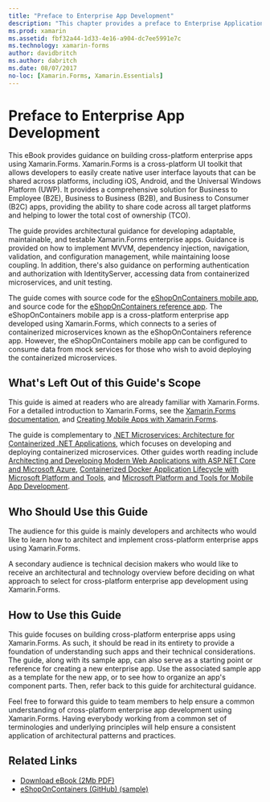 ```yaml
---
title: "Preface to Enterprise App Development"
description: "This chapter provides a preface to Enterprise Application Patterns using Xamarin.Forms."
ms.prod: xamarin
ms.assetid: fbf32a44-1d33-4e16-a904-dc7ee5991e7c
ms.technology: xamarin-forms
author: davidbritch
ms.author: dabritch
ms.date: 08/07/2017
no-loc: [Xamarin.Forms, Xamarin.Essentials]
---
```


# Preface to Enterprise App Development

This eBook provides guidance on building cross-platform enterprise apps using Xamarin.Forms. Xamarin.Forms is a cross-platform UI toolkit that allows developers to easily create native user interface layouts that can be shared across platforms, including iOS, Android, and the Universal Windows Platform (UWP). It provides a comprehensive solution for Business to Employee (B2E), Business to Business (B2B), and Business to Consumer (B2C) apps, providing the ability to share code across all target platforms and helping to lower the total cost of ownership (TCO).

The guide provides architectural guidance for developing adaptable, maintainable, and testable Xamarin.Forms enterprise apps. Guidance is provided on how to implement MVVM, dependency injection, navigation, validation, and configuration management, while maintaining loose coupling. In addition, there's also guidance on performing authentication and authorization with IdentityServer, accessing data from containerized microservices, and unit testing.

The guide comes with source code for the [eShopOnContainers mobile app](https://github.com/dotnet-architecture/eShopOnContainers/tree/master/src/Mobile), and source code for the [eShopOnContainers reference app](https://github.com/dotnet-architecture/eShopOnContainers). The eShopOnContainers mobile app is a cross-platform enterprise app developed using Xamarin.Forms, which connects to a series of containerized microservices known as the eShopOnContainers reference app. However, the eShopOnContainers mobile app can be configured to consume data from mock services for those who wish to avoid deploying the containerized microservices.

## What's Left Out of this Guide's Scope

This guide is aimed at readers who are already familiar with Xamarin.Forms. For a detailed introduction to Xamarin.Forms, see the [Xamarin.Forms documentation](~/xamarin-forms/index.yml), and [Creating Mobile Apps with Xamarin.Forms](https://aka.ms/xamebook).

The guide is complementary to [.NET Microservices: Architecture for Containerized .NET Applications](https://aka.ms/microservicesebook), which focuses on developing and deploying containerized microservices. Other guides worth reading include [Architecting and Developing Modern Web Applications with ASP.NET Core and Microsoft Azure](https://aka.ms/WebAppEbook), [Containerized Docker Application Lifecycle with Microsoft Platform and Tools](https://aka.ms/dockerlifecycleebook), and [Microsoft Platform and Tools for Mobile App Development](https://aka.ms/MobAppDev/StndPDF).

## Who Should Use this Guide

The audience for this guide is mainly developers and architects who would like to learn how to architect and implement cross-platform enterprise apps using Xamarin.Forms.

A secondary audience is technical decision makers who would like to receive an architectural and technology overview before deciding on what approach to select for cross-platform enterprise app development using Xamarin.Forms.

## How to Use this Guide

This guide focuses on building cross-platform enterprise apps using Xamarin.Forms. As such, it should be read in its entirety to provide a foundation of understanding such apps and their technical considerations. The guide, along with its sample app, can also serve as a starting point or reference for creating a new enterprise app. Use the associated sample app as a template for the new app, or to see how to organize an app's component parts. Then, refer back to this guide for architectural guidance.

Feel free to forward this guide to team members to help ensure a common understanding of cross-platform enterprise app development using Xamarin.Forms. Having everybody working from a common set of terminologies and underlying principles will help ensure a consistent application of architectural patterns and practices.

## Related Links

- [Download eBook (2Mb PDF)](https://aka.ms/xamarinpatternsebook)
- [eShopOnContainers (GitHub) (sample)](https://github.com/dotnet-architecture/eShopOnContainers)
